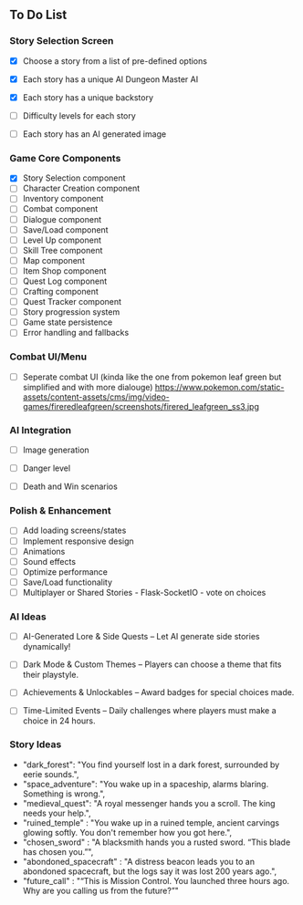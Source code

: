 ## To Do List

### Story Selection Screen
- [x] Choose a story from a list of pre-defined options
- [x] Each story has a unique AI Dungeon Master AI
- [x] Each story has a unique backstory
- [ ] Difficulty levels for each story
- [ ] Each story has an AI generated image


### Game Core Components
- [x] Story Selection component
- [ ] Character Creation component
- [ ] Inventory component
- [ ] Combat component
- [ ] Dialogue component
- [ ] Save/Load component
- [ ] Level Up component
- [ ] Skill Tree component
- [ ] Map component
- [ ] Item Shop component
- [ ] Quest Log component
- [ ] Crafting component
- [ ] Quest Tracker component
- [ ] Story progression system
- [ ] Game state persistence
- [ ] Error handling and fallbacks

### Combat UI/Menu
- [ ] Seperate combat UI (kinda like the one from pokemon leaf green but simplified and with more dialouge)
https://www.pokemon.com/static-assets/content-assets/cms/img/video-games/fireredleafgreen/screenshots/firered_leafgreen_ss3.jpg

### AI Integration
- [ ] Image generation
- [ ] Danger level
- [ ] Death and Win scenarios


### Polish & Enhancement
- [ ] Add loading screens/states
- [ ] Implement responsive design
- [ ] Animations
- [ ] Sound effects
- [ ] Optimize performance
- [ ] Save/Load functionality
- [ ] Multiplayer or Shared Stories - Flask-SocketIO - vote on choices

### AI Ideas
- [ ] AI-Generated Lore & Side Quests – Let AI generate side stories dynamically!
- [ ] Dark Mode & Custom Themes – Players can choose a theme that fits their playstyle.
- [ ] Achievements & Unlockables – Award badges for special choices made.
- [ ] Time-Limited Events – Daily challenges where players must make a choice in 24 hours.


### Story Ideas
- "dark_forest": "You find yourself lost in a dark forest, surrounded by eerie sounds.",
- "space_adventure": "You wake up in a spaceship, alarms blaring. Something is wrong.",
- "medieval_quest": "A royal messenger hands you a scroll. The king needs your help.",
- "ruined_temple" : "You wake up in a ruined temple, ancient carvings glowing softly. You don't remember how you got here.",
- "chosen_sword" : "A blacksmith hands you a rusted sword. “This blade has chosen you.”",
- "abondoned_spacecraft" : "A distress beacon leads you to an abondoned spacecraft, but the logs say it was lost 200 years ago.",
- "future_call" : "“This is Mission Control. You launched three hours ago. Why are you calling us from the future?”"
